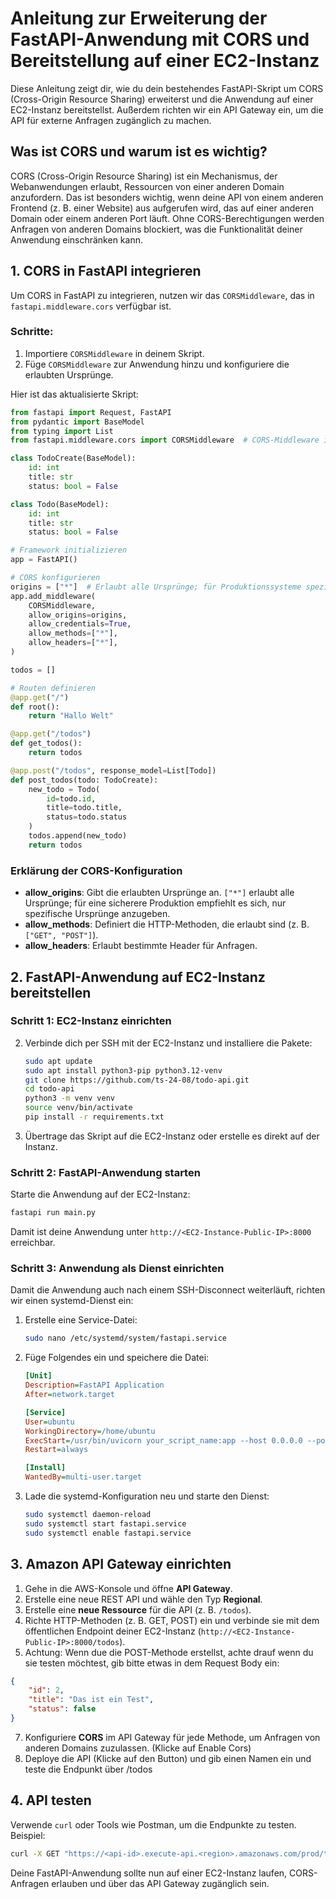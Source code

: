 
# Anleitung zur Erweiterung der FastAPI-Anwendung mit CORS und Bereitstellung auf einer EC2-Instanz

Diese Anleitung zeigt dir, wie du dein bestehendes FastAPI-Skript um CORS (Cross-Origin Resource Sharing) erweiterst und die Anwendung auf einer EC2-Instanz bereitstellst. Außerdem richten wir ein API Gateway ein, um die API für externe Anfragen zugänglich zu machen.

## Was ist CORS und warum ist es wichtig?

CORS (Cross-Origin Resource Sharing) ist ein Mechanismus, der Webanwendungen erlaubt, Ressourcen von einer anderen Domain anzufordern. Das ist besonders wichtig, wenn deine API von einem anderen Frontend (z. B. einer Website) aus aufgerufen wird, das auf einer anderen Domain oder einem anderen Port läuft. Ohne CORS-Berechtigungen werden Anfragen von anderen Domains blockiert, was die Funktionalität deiner Anwendung einschränken kann.

## 1. CORS in FastAPI integrieren

Um CORS in FastAPI zu integrieren, nutzen wir das `CORSMiddleware`, das in `fastapi.middleware.cors` verfügbar ist.

### Schritte:

1. Importiere `CORSMiddleware` in deinem Skript.
2. Füge `CORSMiddleware` zur Anwendung hinzu und konfiguriere die erlaubten Ursprünge.

Hier ist das aktualisierte Skript:

```python
from fastapi import Request, FastAPI
from pydantic import BaseModel
from typing import List
from fastapi.middleware.cors import CORSMiddleware  # CORS-Middleware importieren

class TodoCreate(BaseModel):
    id: int
    title: str
    status: bool = False

class Todo(BaseModel):
    id: int
    title: str
    status: bool = False

# Framework initializieren
app = FastAPI()

# CORS konfigurieren
origins = ["*"]  # Erlaubt alle Ursprünge; für Produktionssysteme spezifische Domains angeben
app.add_middleware(
    CORSMiddleware,
    allow_origins=origins,
    allow_credentials=True,
    allow_methods=["*"],
    allow_headers=["*"],
)

todos = []

# Routen definieren
@app.get("/")
def root():
    return "Hallo Welt"

@app.get("/todos")
def get_todos():
    return todos

@app.post("/todos", response_model=List[Todo])
def post_todos(todo: TodoCreate):
    new_todo = Todo(
        id=todo.id,
        title=todo.title,
        status=todo.status
    )
    todos.append(new_todo)
    return todos
```

### Erklärung der CORS-Konfiguration

- **allow_origins**: Gibt die erlaubten Ursprünge an. `["*"]` erlaubt alle Ursprünge; für eine sicherere Produktion empfiehlt es sich, nur spezifische Ursprünge anzugeben.
- **allow_methods**: Definiert die HTTP-Methoden, die erlaubt sind (z. B. `["GET", "POST"]`).
- **allow_headers**: Erlaubt bestimmte Header für Anfragen.

## 2. FastAPI-Anwendung auf EC2-Instanz bereitstellen

### Schritt 1: EC2-Instanz einrichten

2. Verbinde dich per SSH mit der EC2-Instanz und installiere die Pakete:

   ```bash
   sudo apt update
   sudo apt install python3-pip python3.12-venv
   git clone https://github.com/ts-24-08/todo-api.git
   cd todo-api
   python3 -m venv venv
   source venv/bin/activate
   pip install -r requirements.txt
   ```

3. Übertrage das Skript auf die EC2-Instanz oder erstelle es direkt auf der Instanz.

### Schritt 2: FastAPI-Anwendung starten

Starte die Anwendung auf der EC2-Instanz:

```bash
fastapi run main.py
```

Damit ist deine Anwendung unter `http://<EC2-Instance-Public-IP>:8000` erreichbar.

### Schritt 3: Anwendung als Dienst einrichten

Damit die Anwendung auch nach einem SSH-Disconnect weiterläuft, richten wir einen systemd-Dienst ein:

1. Erstelle eine Service-Datei:

   ```bash
   sudo nano /etc/systemd/system/fastapi.service
   ```

2. Füge Folgendes ein und speichere die Datei:

   ```ini
   [Unit]
   Description=FastAPI Application
   After=network.target

   [Service]
   User=ubuntu
   WorkingDirectory=/home/ubuntu
   ExecStart=/usr/bin/uvicorn your_script_name:app --host 0.0.0.0 --port 8000
   Restart=always

   [Install]
   WantedBy=multi-user.target
   ```

3. Lade die systemd-Konfiguration neu und starte den Dienst:

   ```bash
   sudo systemctl daemon-reload
   sudo systemctl start fastapi.service
   sudo systemctl enable fastapi.service
   ```

## 3. Amazon API Gateway einrichten

1. Gehe in die AWS-Konsole und öffne **API Gateway**.
2. Erstelle eine neue REST API und wähle den Typ **Regional**.
3. Erstelle eine **neue Ressource** für die API (z. B. `/todos`).
4. Richte HTTP-Methoden (z. B. GET, POST) ein und verbinde sie mit dem öffentlichen Endpoint deiner EC2-Instanz (`http://<EC2-Instance-Public-IP>:8000/todos`).
5. Achtung: Wenn due die POST-Methode erstellst, achte drauf wenn du sie testen möchtest, gib bitte etwas in dem Request Body ein:
```json
{
    "id": 2,
    "title": "Das ist ein Test",
    "status": false
}
```
7. Konfiguriere **CORS** im API Gateway für jede Methode, um Anfragen von anderen Domains zuzulassen. (Klicke auf Enable Cors)
8. Deploye die API (Klicke auf den Button) und gib einen Namen ein und teste die Endpunkt über <API-Endpunkt>/todos

## 4. API testen

Verwende `curl` oder Tools wie Postman, um die Endpunkte zu testen. Beispiel:

```bash
curl -X GET "https://<api-id>.execute-api.<region>.amazonaws.com/prod/todos"
```

Deine FastAPI-Anwendung sollte nun auf einer EC2-Instanz laufen, CORS-Anfragen erlauben und über das API Gateway zugänglich sein.
